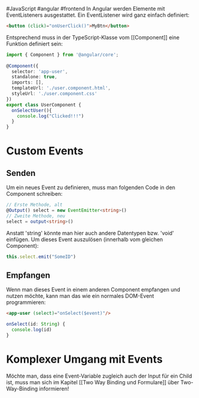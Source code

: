 #JavaScript #angular #frontend 
In Angular werden Elemente mit EventListeners ausgestattet. Ein EventListener wird ganz einfach definiert:
```HTML
<button (click)="onUserClick()">MyBtn</button>
```
Entsprechend muss in der TypeScript-Klasse vom [[Component]] eine Funktion definiert sein:
```TypeScript
import { Component } from '@angular/core';  
  
@Component({  
  selector: 'app-user',  
  standalone: true,  
  imports: [],  
  templateUrl: './user.component.html',  
  styleUrl: './user.component.css'  
})  
export class UserComponent {  
  onSelectUser(){  
    console.log("Clicked!!!")  
  }  
}
```
# Custom Events
## Senden
Um ein neues Event zu definieren, muss man folgenden Code in den Component schreiben:
```TypeScript
// Erste Methode, alt
@Output() select = new EventEmitter<string>()
// Zweite Methode, neu
select = output<string>()
```
Anstatt 'string' könnte man hier auch andere Datentypen bzw. 'void' einfügen.
Um dieses Event auszulösen (innerhalb vom gleichen Component):
```TypeScript
this.select.emit("SomeID")
```
## Empfangen
Wenn man dieses Event in einem anderen Component empfangen und nutzen möchte, kann man das wie ein normales DOM-Event programmieren:
```HTML
<app-user (select)="onSelect($event)"/>
```
```TypeScript
onSelect(id: String) {  
  console.log(id)  
}
```
# Komplexer Umgang mit Events
Möchte man, dass eine Event-Variable zugleich auch der Input für ein Child ist, muss man sich im Kapitel [[Two Way Binding und Formulare]] über Two-Way-Binding informieren!